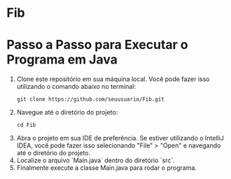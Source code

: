 # Fib
<h1>Passo a Passo para Executar o Programa em Java</h1>
    <ol>
        <li>Clone este repositório em sua máquina local. Você pode fazer isso utilizando o comando abaixo no terminal:</li>
        <pre><code>git clone https://github.com/seuusuario/Fib.git</code></pre>
        <li>Navegue até o diretório do projeto:</li>
        <pre><code>cd Fib </code></pre>
        <li>Abra o projeto em sua IDE de preferência. Se estiver utilizando o IntelliJ IDEA, você pode fazer isso selecionando "File" > "Open" e navegando até o diretório do projeto.</li>
        <li>Localize o arquivo `Main.java` dentro do diretório `src`.</li>
        <li>Finalmente execute a classe Main.java para rodar o programa.</li>
    </ol>
